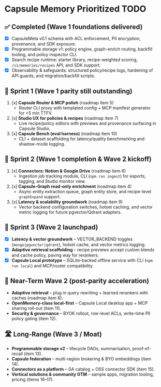# Capsule Memory Prioritized TODO

## ✅ Completed (Wave 1 foundations delivered)
- [x] CapsuleMeta v0.1 schema with ACL enforcement, PII encryption, provenance, and SDK exposure.
- [x] Programmable storage v1: policy engine, graph-enrich routing, backfill tooling, and policy inspector CLI.
- [x] Search recipe runtime: starter library, recipe-weighted scoring, `/v1/memories/recipes` API, and SDK support.
- [x] Observability & safeguards: structured policy/recipe logs, hardening of API guards, and migration/backfill scripts.

## 🚀 Sprint 1 (Wave 1 parity still outstanding)
1. [x] **Capsule Router & MCP polish** (roadmap item 5)
   - Router CLI proxy with templated config + MCP manifest generator for <5 min TTFV.
2. [x] **Studio UX for policies & recipes** (roadmap item 7)
   - Live recipe/policy editors with previews and provenance surfacing in Capsule Studio.
3. [x] **Capsule Bench (eval harness)** (roadmap item 10)
   - CLI + dataset scaffolding for latency/quality benchmarking and shadow-mode logging.

## 🧭 Sprint 2 (Wave 1 completion & Wave 2 kickoff)
1. [x] **Connectors: Notion & Google Drive** (roadmap item 6)
   - Ingestion job tracking module, CLI (`npm run ingest`) for exports, tagging, and Studio monitor view.
2. [x] **Capsule-Graph read-only enrichment** (roadmap item 4)
   - Async entity extraction queue, graph entity store, and recipe-level `graphExpand` support.
3. [x] **Latency & scalability groundwork** (roadmap item 9)
   - Vector backend configuration switches, hotset caching, and vector metric logging for future pgvector/Qdrant adapters.

## 🧭 Sprint 3 (Wave 2 launchpad)
- [x] **Latency & vector groundwork** – VECTOR_BACKEND toggles (`mongo|pgvector|qdrant`), hotset cache, and vector metrics logging.
- [x] **Adaptive retrieval scaffolding** – recipe previews accept custom blends and cache policy, paving way for rerankers.
- [x] **Capsule Local prototype** – SQLite-backed offline service with CLI (`npm run local`) and MCP/router compatibility.

## 🌉 Near-Term Wave 2 (post-parity acceleration)
- **Adaptive retrieval** – plug in query rewriting + learned rerankers with caches (roadmap item 8).
- **OpenMemory-class local-first** – Capsule Local desktop app + MCP sharing roll-out (item 11).
- **Security & governance** – BYOK rollout, row-level ACLs, write-time PII policy gating (item 12).

## 🛣️ Long-Range (Wave 3 / Moat)
- **Programmable storage v2** – lifecycle DAGs, summarisation, proof-of-recall (item 13).
- **Capsule federation** – multi-region brokering & BYO embeddings (item 14).
- **Connectors as a platform** – GA catalog + OSS connector SDK (item 15).
- **Vertical solutions & community GTM** – sample apps, migration tooling, pricing (items 16–17).
